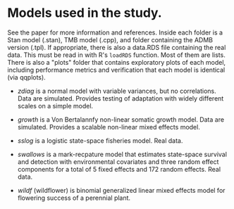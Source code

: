 Models used in the study.
=================

See the paper for more information and references. Inside each folder is a
Stan model (.stan), TMB model (.cpp), and folder containing the ADMB
version (.tpl). If appropriate, there is also a data.RDS file containing
the real data. This must be read in with R's `loadRDS` function. Most of
them are lists. There is also a "plots" folder that contains exploratory
plots of each model, including performance metrics and verification that
each model is identical (via qqplots).


* _zdiag_ is a normal model with variable variances, but no
   correlations. Data are simulated. Provides testing of adaptation with
   widely different scales on a simple model.

* _growth_ is a Von Bertalannfy non-linear somatic growth model. Data are
   simulated. Provides a scalable non-linear mixed effects model.

* _sslog_ is a logistic state-space fisheries model. Real data.

* _swallows_ is a mark-recpature model that estimates state-space survival
   and detection with environmental covariates and three random effect
   components for a total of 5 fixed effects and 172 random effects. Real
   data.

* _wildf_ (wildflower) is binomial generalized linear mixed effects model
  for flowering success of a perennial plant. 

